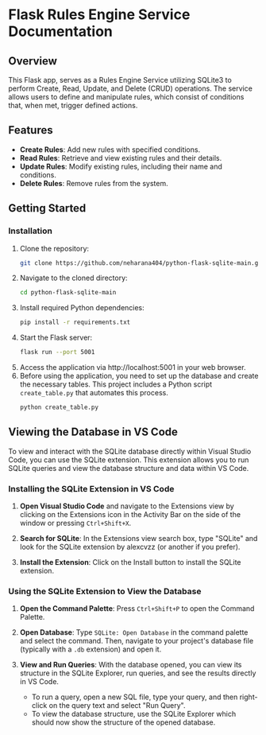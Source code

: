 # Flask Rules Engine Service Documentation

## Overview

This Flask app, serves as a Rules Engine Service utilizing SQLite3 to perform Create, Read, Update, and Delete (CRUD) operations. The service allows users to define and manipulate rules, which consist of conditions that, when met, trigger defined actions.

## Features

- **Create Rules**: Add new rules with specified conditions.
- **Read Rules**: Retrieve and view existing rules and their details.
- **Update Rules**: Modify existing rules, including their name and conditions.
- **Delete Rules**: Remove rules from the system.

## Getting Started

### Installation

1. Clone the repository:
   ```bash
   git clone https://github.com/neharana404/python-flask-sqlite-main.git
2. Navigate to the cloned directory:
   ```bash
   cd python-flask-sqlite-main
4. Install required Python dependencies:
   ```bash
   pip install -r requirements.txt
6. Start the Flask server:
   ```bash
   flask run --port 5001
8. Access the application via http://localhost:5001 in your web browser.
9. Before using the application, you need to set up the database and create the necessary tables. This project includes a Python script `create_table.py` that        automates this process.
   ```bash
   python create_table.py

## Viewing the Database in VS Code

To view and interact with the SQLite database directly within Visual Studio Code, you can use the SQLite extension. This extension allows you to run SQLite queries and view the database structure and data within VS Code.

### Installing the SQLite Extension in VS Code

1. **Open Visual Studio Code** and navigate to the Extensions view by clicking on the Extensions icon in the Activity Bar on the side of the window or pressing `Ctrl+Shift+X`.

2. **Search for SQLite**: In the Extensions view search box, type "SQLite" and look for the SQLite extension by alexcvzz (or another if you prefer).

3. **Install the Extension**: Click on the Install button to install the SQLite extension.

### Using the SQLite Extension to View the Database

1. **Open the Command Palette**: Press `Ctrl+Shift+P` to open the Command Palette.

2. **Open Database**: Type `SQLite: Open Database` in the command palette and select the command. Then, navigate to your project's database file (typically with a `.db` extension) and open it.

3. **View and Run Queries**: With the database opened, you can view its structure in the SQLite Explorer, run queries, and see the results directly in VS Code.

    - To run a query, open a new SQL file, type your query, and then right-click on the query text and select "Run Query".
    - To view the database structure, use the SQLite Explorer which should now show the structure of the opened database.



